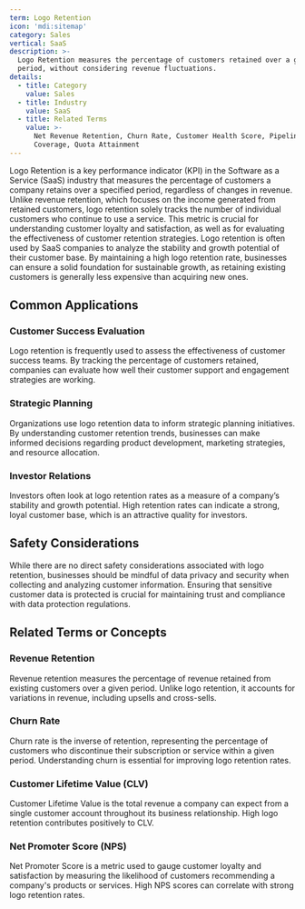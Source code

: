 ```yaml
---
term: Logo Retention
icon: 'mdi:sitemap'
category: Sales
vertical: SaaS
description: >-
  Logo Retention measures the percentage of customers retained over a given
  period, without considering revenue fluctuations.
details:
  - title: Category
    value: Sales
  - title: Industry
    value: SaaS
  - title: Related Terms
    value: >-
      Net Revenue Retention, Churn Rate, Customer Health Score, Pipeline
      Coverage, Quota Attainment
---
```

Logo Retention is a key performance indicator (KPI) in the Software as a Service (SaaS) industry that measures the percentage of customers a company retains over a specified period, regardless of changes in revenue. Unlike revenue retention, which focuses on the income generated from retained customers, logo retention solely tracks the number of individual customers who continue to use a service. This metric is crucial for understanding customer loyalty and satisfaction, as well as for evaluating the effectiveness of customer retention strategies. Logo retention is often used by SaaS companies to analyze the stability and growth potential of their customer base. By maintaining a high logo retention rate, businesses can ensure a solid foundation for sustainable growth, as retaining existing customers is generally less expensive than acquiring new ones.

## Common Applications

### Customer Success Evaluation
Logo retention is frequently used to assess the effectiveness of customer success teams. By tracking the percentage of customers retained, companies can evaluate how well their customer support and engagement strategies are working.

### Strategic Planning
Organizations use logo retention data to inform strategic planning initiatives. By understanding customer retention trends, businesses can make informed decisions regarding product development, marketing strategies, and resource allocation.

### Investor Relations
Investors often look at logo retention rates as a measure of a company’s stability and growth potential. High retention rates can indicate a strong, loyal customer base, which is an attractive quality for investors.

## Safety Considerations

While there are no direct safety considerations associated with logo retention, businesses should be mindful of data privacy and security when collecting and analyzing customer information. Ensuring that sensitive customer data is protected is crucial for maintaining trust and compliance with data protection regulations.

## Related Terms or Concepts

### Revenue Retention
Revenue retention measures the percentage of revenue retained from existing customers over a given period. Unlike logo retention, it accounts for variations in revenue, including upsells and cross-sells.

### Churn Rate
Churn rate is the inverse of retention, representing the percentage of customers who discontinue their subscription or service within a given period. Understanding churn is essential for improving logo retention rates.

### Customer Lifetime Value (CLV)
Customer Lifetime Value is the total revenue a company can expect from a single customer account throughout its business relationship. High logo retention contributes positively to CLV.

### Net Promoter Score (NPS)
Net Promoter Score is a metric used to gauge customer loyalty and satisfaction by measuring the likelihood of customers recommending a company's products or services. High NPS scores can correlate with strong logo retention rates.
